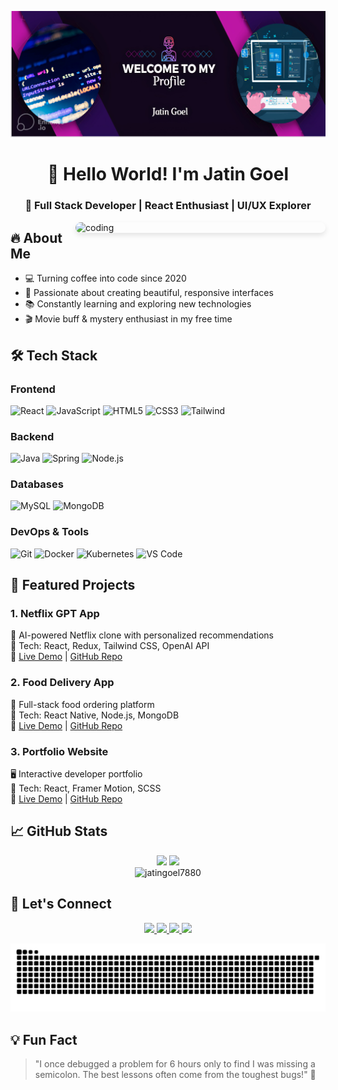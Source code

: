 ![Header](banner.jpg)

<h1 align="center">👋 Hello World! I'm Jatin Goel</h1>
<h3 align="center">🚀 Full Stack Developer | React Enthusiast | UI/UX Explorer</h3>

<img align="right" alt="coding" width="400" src="https://cdn.dribbble.com/users/1292677/screenshots/6139167/avento.gif" style="border-radius: 10px; box-shadow: 0 4px 8px rgba(0,0,0,0.1);">

## 🔥 About Me

- 💻 Turning coffee into code since 2020
- 🎨 Passionate about creating beautiful, responsive interfaces
- 📚 Constantly learning and exploring new technologies
- 🎬 Movie buff & mystery enthusiast in my free time

## 🛠️ Tech Stack

### Frontend
![React](https://img.shields.io/badge/-React-61DAFB?logo=react&logoColor=white&style=flat)
![JavaScript](https://img.shields.io/badge/-JavaScript-F7DF1E?logo=javascript&logoColor=black&style=flat)
![HTML5](https://img.shields.io/badge/-HTML5-E34F26?logo=html5&logoColor=white&style=flat)
![CSS3](https://img.shields.io/badge/-CSS3-1572B6?logo=css3&logoColor=white&style=flat)
![Tailwind](https://img.shields.io/badge/-Tailwind_CSS-38B2AC?logo=tailwind-css&logoColor=white&style=flat)

### Backend
![Java](https://img.shields.io/badge/-Java-007396?logo=java&logoColor=white&style=flat)
![Spring](https://img.shields.io/badge/-Spring-6DB33F?logo=spring&logoColor=white&style=flat)
![Node.js](https://img.shields.io/badge/-Node.js-339933?logo=node.js&logoColor=white&style=flat)

### Databases
![MySQL](https://img.shields.io/badge/-MySQL-4479A1?logo=mysql&logoColor=white&style=flat)
![MongoDB](https://img.shields.io/badge/-MongoDB-47A248?logo=mongodb&logoColor=white&style=flat)

### DevOps & Tools
![Git](https://img.shields.io/badge/-Git-F05032?logo=git&logoColor=white&style=flat)
![Docker](https://img.shields.io/badge/-Docker-2496ED?logo=docker&logoColor=white&style=flat)
![Kubernetes](https://img.shields.io/badge/-Kubernetes-326CE5?logo=kubernetes&logoColor=white&style=flat)
![VS Code](https://img.shields.io/badge/-VS_Code-007ACC?logo=visual-studio-code&logoColor=white&style=flat)

## 🌟 Featured Projects

### 1. Netflix GPT App
🎥 AI-powered Netflix clone with personalized recommendations  
🔧 Tech: React, Redux, Tailwind CSS, OpenAI API  
📌 [Live Demo](#) | [GitHub Repo](#)

### 2. Food Delivery App
🍔 Full-stack food ordering platform  
🔧 Tech: React Native, Node.js, MongoDB  
📌 [Live Demo](#) | [GitHub Repo](#)

### 3. Portfolio Website
🖥️ Interactive developer portfolio  
🔧 Tech: React, Framer Motion, SCSS  
📌 [Live Demo](#) | [GitHub Repo](#)

## 📈 GitHub Stats

<div align="center">
  <img width="48%" src="https://github-readme-stats.vercel.app/api?username=jatingoel7880&show_icons=true&theme=radical" />
  <img width="48%" src="https://github-readme-streak-stats.herokuapp.com/?user=jatingoel7880&theme=radical" />
</div>

<div align="center">
  <img src="https://github-readme-stats.vercel.app/api/top-langs?username=jatingoel7880&show_icons=true&locale=en&layout=compact&theme=radical" alt="jatingoel7880" />
</div>

## 🤝 Let's Connect

<p align="center">
  <a href="https://www.linkedin.com/in/jatin-goel-3a28881b9/" target="_blank">
    <img src="https://img.shields.io/badge/LinkedIn-0077B5?style=for-the-badge&logo=linkedin&logoColor=white" />
  </a>
  <a href="https://www.instagram.com/jatingoel03/" target="_blank">
    <img src="https://img.shields.io/badge/Instagram-E4405F?style=for-the-badge&logo=instagram&logoColor=white" />
  </a>
  <a href="mailto:jating.0311@gmail.com" target="_blank">
    <img src="https://img.shields.io/badge/Gmail-D14836?style=for-the-badge&logo=gmail&logoColor=white" />
  </a>
  <a href="https://www.hackerrank.com/profile/jating_0311" target="_blank">
    <img src="https://img.shields.io/badge/HackerRank-2EC866?style=for-the-badge&logo=hackerrank&logoColor=white" />
  </a>
</p>

<img src="https://raw.githubusercontent.com/jatingoel7880/jatingoel7880/output/snake.svg" alt="Snake animation" />

## 💡 Fun Fact
> "I once debugged a problem for 6 hours only to find I was missing a semicolon. The best lessons often come from the toughest bugs!" 🐛
